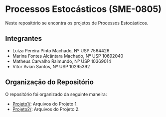 # Processos Estocásticos (SME-0805)
Neste repositório se encontra os projetos de Processos Estocásticos.

## Integrantes
* Luíza Pereira Pinto Machado, Nº USP 7564426
* Marina Fontes Alcântara Machado, Nº USP 10692040
* Matheus Carvalho Raimundo, Nº USP 10369014
* Vitor Avian Santos, Nº USP 10295392

## Organização do Repositório
O repositório foi organizado da seguinte maneira:
* [Projeto1/](Projeto1): Arquivos do Projeto 1.
* [Projeto2/](Projeto2): Arquivos do Projeto 2.



